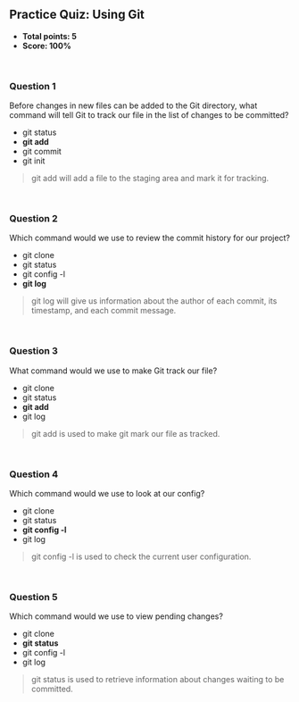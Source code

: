 ## Practice Quiz: Using Git
* **Total points: 5**
* **Score: 100%**

<br>

### Question 1

Before changes in new files can be added to the Git directory, what command will tell Git to track our file in the list of changes to be committed?

* git status
* **git add**
* git commit
* git init

> git add will add a file to the staging area and mark it for tracking.

<br>

### Question 2

Which command would we use to review the commit history for our project?

* git clone
* git status
* git config -l
* **git log**

> git log will give us information about the author of each commit, its timestamp, and each commit message.

<br>

### Question 3

What command would we use to make Git track our file?

* git clone
* git status
* **git add**
* git log

> git add is used to make git mark our file as tracked.

<br>

### Question 4

Which command would we use to look at our config?

* git clone
* git status
* **git config -l**
* git log

> git config -l is used to check the current user configuration.

<br>

### Question 5

Which command would we use to view pending changes?

* git clone
* **git status**
* git config -l
* git log

> git status is used to retrieve information about changes waiting to be committed.